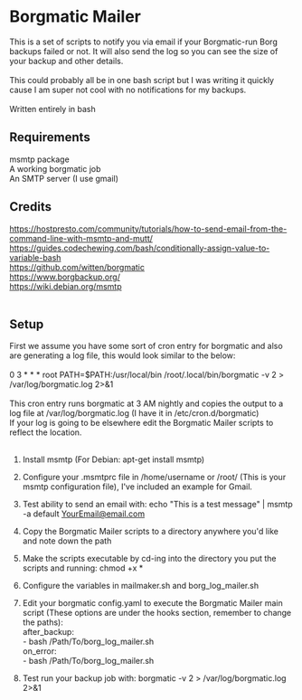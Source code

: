 # Borgmatic Mailer
This is a set of scripts to notify you via email if your Borgmatic-run Borg backups failed or not. It will also send the log so you can see the size of your backup and other details. 
<br><br>
This could probably all be in one bash script but I was writing it quickly cause I am super not cool with no notifications for my backups.
<br><br>
Written entirely in bash
<br>

## Requirements
msmtp package<br>
A working borgmatic job<br>
An SMTP server (I use gmail)<br>

## Credits
https://hostpresto.com/community/tutorials/how-to-send-email-from-the-command-line-with-msmtp-and-mutt/<br>
https://guides.codechewing.com/bash/conditionally-assign-value-to-variable-bash<br>
https://github.com/witten/borgmatic<br>
https://www.borgbackup.org/<br>
https://wiki.debian.org/msmtp<br><br>

## Setup
First we assume you have some sort of cron entry for borgmatic and also are generating a log file, this would look similar to the below:<br>
<br>
0 3 * * * root PATH=$PATH:/usr/local/bin /root/.local/bin/borgmatic -v 2 > /var/log/borgmatic.log 2>&1<br><br>
This cron entry runs borgmatic at 3 AM nightly and copies the output to a log file at /var/log/borgmatic.log (I have it in /etc/cron.d/borgmatic)<br>
If your log is going to be elsewhere edit the Borgmatic Mailer scripts to reflect the location.<br><br>
1) Install msmtp (For Debian: apt-get install msmtp)<br>
2) Configure your .msmtprc file in /home/username or /root/ (This is your msmtp configuration file), I've included an example for Gmail.<br>
3) Test ability to send an email with: echo "This is a test message" | msmtp -a default YourEmail@email.com<br>
4) Copy the Borgmatic Mailer scripts to a directory anywhere you'd like and note down the path<br>
5) Make the scripts executable by cd-ing into the directory you put the scripts and running: chmod +x *
6) Configure the variables in mailmaker.sh and borg_log_mailer.sh
7) Edit your borgmatic config.yaml to execute the Borgmatic Mailer main script (These options are under the hooks section, remember to change the paths):<br>
    after_backup:<br>
         - bash /Path/To/borg_log_mailer.sh<br>
    on_error:<br>
         - bash /Path/To/borg_log_mailer.sh<br>

8) Test run your backup job with: borgmatic -v 2 > /var/log/borgmatic.log 2>&1

